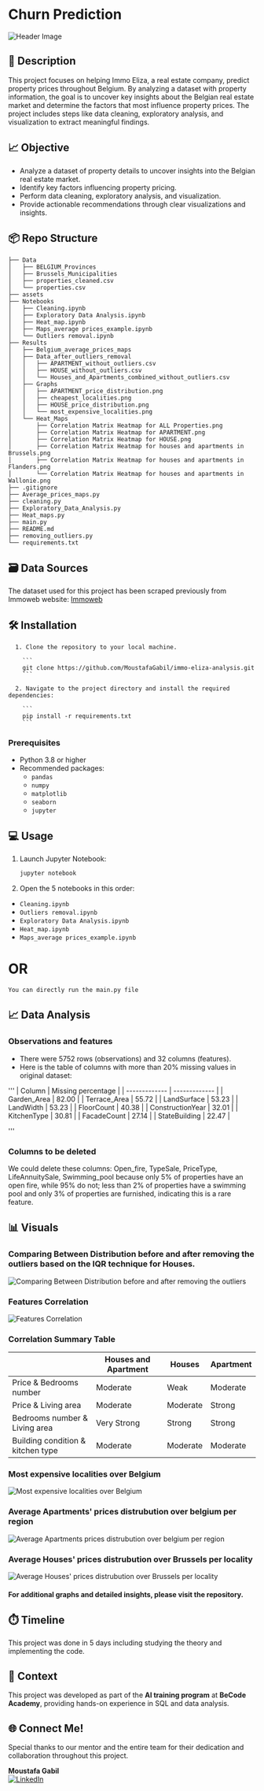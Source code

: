 # Churn Prediction
![Header Image](assets/H_A_analysis.png)

## 📝 Description
This project focuses on helping Immo Eliza, a real estate company, predict property prices throughout Belgium. By analyzing a dataset with property information, the goal is to uncover key insights about the Belgian real estate market and determine the factors that most influence property prices. The project includes steps like data cleaning, exploratory analysis, and visualization to extract meaningful findings.


## 📈 Objective
- Analyze a dataset of property details to uncover insights into the Belgian real estate market.
- Identify key factors influencing property pricing.
- Perform data cleaning, exploratory analysis, and visualization.
- Provide actionable recommendations through clear visualizations and insights.


## 📦 Repo Structure
```
├── Data
│   ├── BELGIUM_Provinces
│   ├── Brussels_Municipalities
│   ├── properties_cleaned.csv
│   └── properties.csv
├── assets
├── Notebooks
│   ├── Cleaning.ipynb
│   ├── Exploratory Data Analysis.ipynb
│   ├── Heat_map.ipynb
│   ├── Maps_average prices_example.ipynb
│   └── Outliers removal.ipynb
├── Results
│   ├── Belgium_average_prices_maps
│   ├── Data_after_outliers_removal
│   │   ├── APARTMENT_without_outliers.csv
│   │   ├── HOUSE_without_outliers.csv
│   │   └── Houses_and_Apartments_combined_without_outliers.csv
│   ├── Graphs
│   │   ├── APARTMENT_price_distribution.png
│   │   ├── cheapest_localities.png
│   │   ├── HOUSE_price_distribution.png
│   │   └── most_expensive_localities.png
│   └── Heat_Maps
│       ├── Correlation Matrix Heatmap for ALL Properties.png
│       ├── Correlation Matrix Heatmap for APARTMENT.png
│       ├── Correlation Matrix Heatmap for HOUSE.png
│       ├── Correlation Matrix Heatmap for houses and apartments in Brussels.png
│       ├── Correlation Matrix Heatmap for houses and apartments in Flanders.png
│       └── Correlation Matrix Heatmap for houses and apartments in Wallonie.png
├── .gitignore
├── Average_prices_maps.py
├── cleaning.py
├── Exploratory_Data_Analysis.py
├── Heat_maps.py
├── main.py
├── README.md
├── removing_outliers.py
└── requirements.txt
```
## 🗃️ Data Sources
The dataset used for this project has been scraped previously from Immoweb website:
[Immoweb](https://www.immoweb.be/en)

## 🛠️ Installation
```
  1. Clone the repository to your local machine.

    ```
    git clone https://github.com/MoustafaGabil/immo-eliza-analysis.git
    ```

  2. Navigate to the project directory and install the required dependencies:

    ```
    pip install -r requirements.txt
    ```
  ```


### Prerequisites
- Python 3.8 or higher
- Recommended packages:
  - `pandas`
  - `numpy`
  - `matplotlib`
  - `seaborn`
  - `jupyter`

## 💻 Usage
1. Launch Jupyter Notebook:
   ```bash
   jupyter notebook
   ```
2. Open the 5 notebooks in this order:
- `Cleaning.ipynb`
- `Outliers removal.ipynb`
- `Exploratory Data Analysis.ipynb`
- `Heat_map.ipynb`
- `Maps_average prices_example.ipynb`

# OR
`You can directly run the main.py file`
## 📈 Data Analysis
### Observations and features
- There were 5752 rows (observations) and 32 columns (features).
- Here is the table of columns with more than 20% missing values in original dataset:

'''
| Column           | Missing percentage |
| -------------    | -------------      |
| Garden_Area      | 82.00              |
| Terrace_Area     | 55.72              |
| LandSurface      | 53.23              |
| LandWidth        | 53.23              |
| FloorCount       | 40.38              |
| ConstructionYear | 32.01              |
| KitchenType      | 30.81              |
| FacadeCount      | 27.14              |
| StateBuilding    | 22.47              |

''' 
### Columns to be deleted
We could delete these columns: Open_fire, TypeSale, PriceType, LifeAnnuitySale, Swimming_pool because only 5% of properties have an open fire, while 95% do not; less than 2% of properties have a swimming pool and only 3% of properties are furnished, indicating this is a rare feature.

## 📊 Visuals

### Comparing Between Distribution before and after removing the outliers based on the IQR technique for Houses.
![Comparing Between Distribution before and after removing the outliers](assets/outliers_removal_houses.png)

### Features Correlation
![Features Correlation](assets/Correlation_Matrix_Heatmap_for_APARTMENT.png)
### Correlation Summary Table

|                                    | Houses and Apartment | Houses   | Apartment |
|------------------------------------|----------------------|----------|-----------|
| Price & Bedrooms number            | Moderate             | Weak     | Moderate  |
| Price & Living area                | Moderate             | Moderate | Strong    |
| Bedrooms number & Living area      | Very Strong          | Strong   | Strong    |
| Building condition & kitchen type  | Moderate             | Moderate | Moderate  |

### Most expensive localities over Belgium
![Most expensive localities over Belgium](assets/most_expensive_localities.png)

### Average Apartments' prices distrubution over belgium per region
![Average Apartments prices distrubution over belgium per region](assets\APARTMENT_prices_distrubution_over_Belgium.png)

### Average Houses' prices distrubution over Brussels per locality
![Average Houses' prices distrubution over Brussels per locality](assets\HOUSE_prices_distrubution_over_Brussels.png)

#### For additional graphs and detailed insights, please visit the repository.

## ⏱️ Timeline
This project was done in 5 days including studying the theory and implementing the code.

## 📌 Context  
This project was developed as part of the **AI training program** at **BeCode Academy**, providing hands-on experience in SQL and data analysis.

## 🌐 Connect Me!
Special thanks to our mentor and the entire team for their dedication and collaboration throughout this project.

  **Moustafa Gabil**  
  [![LinkedIn](https://img.shields.io/badge/Moustafa-LinkedIn-%230077B5?style=for-the-badge&logo=linkedin&logoColor=white)](https://www.linkedin.com/in/moustafa-gabil-8a4a6bab/)  
 